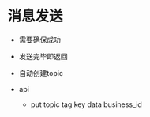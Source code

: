 # 消息发送
- 需要确保成功
- 发送完毕即返回
- 自动创建topic


- api
    - put
        topic
        tag
        key
        data
        business_id